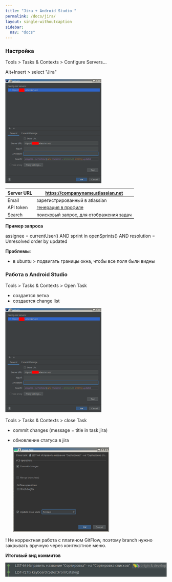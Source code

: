 ```yaml
---
title: "Jira + Android Studio "
permalink: /docs/jira/
layout: single-withoutcaption
sidebar:
  nav: "docs"
---
```


### Настройка
Tools > Tasks & Contexts > Configure Servers…

Alt+Insert  >  select "Jira"

<img src="jira/jira-servers.png" width="300" alt="jira-servers">

| Server URL | https://companyname.atlassian.net                            |
| ---------- | ------------------------------------------------------------ |
| Email      | зарегистрированный в atlassian                               |
| API token  | [генерация в профиле](https://id.atlassian.com/manage/api-token) |
| Search     | поисковый запрос, для отображения задач

**Пример запроса**

assignee = currentUser() AND sprint in openSprints() AND resolution = Unresolved order by updated

**Проблемы**:

* в ubuntu >  подвигать границы окна, чтобы все поля были видны

### Работа в Android Studio

Tools > Tasks & Contexts > Open Task

* создается ветка
* создается change list
  
<img src="jira/jira-servers.png" width="300" alt="jira-servers">

Tools > Tasks & Contexts > close Task
* commit changes (message = title in task jira)
* обновление статуса в jira
  
  <img src="jira/android-close-task.png" width="300">

! Не корректная работа с плагином GitFlow, поэтому branch
нужно закрывать вручную через контекстное меню.

**Итоговый вид коммитов**

<img src="jira/android-history-commit.png" width="600">
